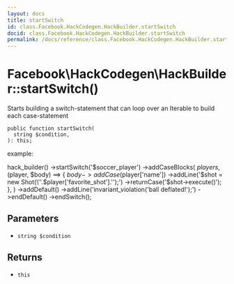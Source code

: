 ```yaml
---
layout: docs
title: startSwitch
id: class.Facebook.HackCodegen.HackBuilder.startSwitch
docid: class.Facebook.HackCodegen.HackBuilder.startSwitch
permalink: /docs/reference/class.Facebook.HackCodegen.HackBuilder.startSwitch/
---
```

# Facebook\\HackCodegen\\HackBuilder::startSwitch()




Starts building a switch-statement that can loop over an Iterable
to build each case-statement




``` Hack
public function startSwitch(
  string $condition,
): this;
```




example:




hack_builder()
->startSwitch('$soccer_player')
->addCaseBlocks(
$players,
($player, $body) ==> {
$body->addCase($player['name'])
->addLine('$shot = new Shot(\''.$player['favorite_shot'].'\');')
->returnCase('$shot->execute()');
},
)
->addDefault()
->addLine('invariant_violation(\'ball deflated!\');')
->endDefault()
->endSwitch();




## Parameters




* ` string $condition `




## Returns




- ` this `